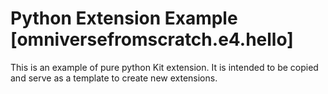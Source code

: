 # Python Extension Example [omniversefromscratch.e4.hello]

This is an example of pure python Kit extension. It is intended to be copied and serve as a template to create new extensions.

